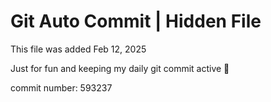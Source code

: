 # Git Auto Commit | Hidden File

This file was added Feb 12, 2025

Just for fun and keeping my daily git commit active 🤪

commit number: 593237
